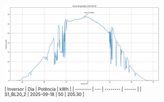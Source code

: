 ![My Image](18_09_2025-S1_BL20_2.png)
| Inversor | Dia | Potência | kWh    |
| -------- | --- | -------- | ------ |
| S1_BL20_2       | 2025-09-18  | 50       | 205.30 |